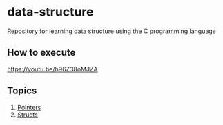 # data-structure
Repository for learning data structure using the C programming language

## How to execute
https://youtu.be/h96Z38oMJZA

## Topics

1. [Pointers](/01_pointers)
2. [Structs](02_struct)

